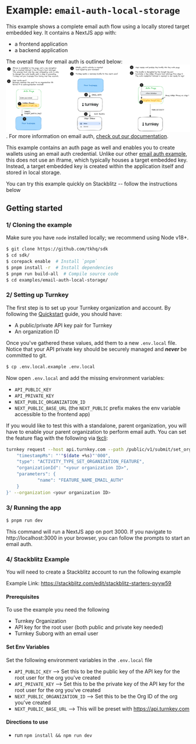 # Example: `email-auth-local-storage`

This example shows a complete email auth flow using a locally stored target embedded key. It contains a NextJS app with:

- a frontend application
- a backend application

The overall flow for email auth is outlined below:
![Email auth flow diagram](./email_auth_steps.png). For more information on email auth, [check out our documentation](https://docs.turnkey.com/features/email-auth).

This example contains an auth page as well and enables you to create wallets using an email auth credential. Unlike our other [email auth example](https://github.com/tkhq/sdk/tree/main/examples/email-auth), this does not use an iframe, which typically houses a target embedded key. Instead, a target embedded key is created within the application itself and stored in local storage.

You can try this example quickly on Stackblitz -- follow the instructions below

## Getting started

### 1/ Cloning the example

Make sure you have `node` installed locally; we recommend using Node v18+.

```bash
$ git clone https://github.com/tkhq/sdk
$ cd sdk/
$ corepack enable  # Install `pnpm`
$ pnpm install -r  # Install dependencies
$ pnpm run build-all  # Compile source code
$ cd examples/email-auth-local-storage/
```

### 2/ Setting up Turnkey

The first step is to set up your Turnkey organization and account. By following the [Quickstart](https://docs.turnkey.com/getting-started/quickstart) guide, you should have:

- A public/private API key pair for Turnkey
- An organization ID

Once you've gathered these values, add them to a new `.env.local` file. Notice that your API private key should be securely managed and **_never_** be committed to git.

```bash
$ cp .env.local.example .env.local
```

Now open `.env.local` and add the missing environment variables:

- `API_PUBLIC_KEY`
- `API_PRIVATE_KEY`
- `NEXT_PUBLIC_ORGANIZATION_ID`
- `NEXT_PUBLIC_BASE_URL` (the `NEXT_PUBLIC` prefix makes the env variable accessible to the frontend app)

If you would like to test this with a standalone, parent organization, you will have to enable your parent organization to perform email auth. You can set the feature flag with the following via [tkcli](https://github.com/tkhq/tkcli):

```bash
turnkey request --host api.turnkey.com --path /public/v1/submit/set_organization_feature --body '{
    "timestampMs": "'"$(date +%s)"'000",
    "type": "ACTIVITY_TYPE_SET_ORGANIZATION_FEATURE",
    "organizationId": "<your organization ID>",
    "parameters": {
            "name": "FEATURE_NAME_EMAIL_AUTH"
    }
}' --organization <your organization ID>
```

### 3/ Running the app

```bash
$ pnpm run dev
```

This command will run a NextJS app on port 3000. If you navigate to http://localhost:3000 in your browser, you can follow the prompts to start an email auth.

### 4/ Stackblitz Example

You will need to create a Stackblitz account to run the following example

Example Link: https://stackblitz.com/edit/stackblitz-starters-pyyw59

#### Prerequisites

To use the example you need the following

- Turnkey Organization
- API key for the root user (both public and private key needed)
- Turnkey Suborg with an email user

#### Set Env Variables

Set the following environment variables in the `.env.local` file

- `API_PUBLIC_KEY` --> Set this to be the public key of the API key for the root user for the org you've created
- `API_PRIVATE_KEY` --> Set this to be the private key of the API key for the root user for the org you've created
- `NEXT_PUBLIC_ORGANIZATION_ID` --> Set this to be the Org ID of the org you've created
- `NEXT_PUBLIC_BASE_URL` --> This will be preset with https://api.turnkey.com

#### Directions to use

- run `npm install && npm run dev`